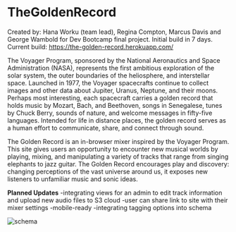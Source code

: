 # TheGoldenRecord

Created by: Hana Worku (team lead), Regina Compton, Marcus Davis and George Wambold for Dev Bootcamp final project.
Initial build in 7 days.
Current build: https://the-golden-record.herokuapp.com/

The Voyager Program, sponsored by the National Aeronautics and Space Administration (NASA), represents the first ambitious exploration of the solar system, the outer boundaries of the heliosphere, and interstellar space. Launched in 1977, the Voyager spacecrafts continue to collect images and other data about Jupiter, Uranus, Neptune, and their moons. Perhaps most interesting, each spacecraft carries a golden record that holds music by Mozart, Bach, and Beethoven, songs in Senegalese, tunes by Chuck Berry, sounds of nature, and welcome messages in fifty-five languages. Intended for life in distance places, the golden record serves as a human effort to communicate, share, and connect through sound.

The Golden Record is an in-browser mixer inspired by the Voyager Program. This site gives users an opportunity to encounter new musical worlds by playing, mixing, and manipulating a variety of tracks that range from singing elephants to jazz guitar. The Golden Record encourages play and discovery: changing perceptions of the vast universe around us, it exposes new listeners to unfamiliar music and sonic ideas.

**Planned Updates**
-integrating views for an admin to edit track information and upload new audio files to S3 cloud
-user can share link to site with their mixer settings
-mobile-ready -integrating tagging options into schema

![schema](schema.png)
